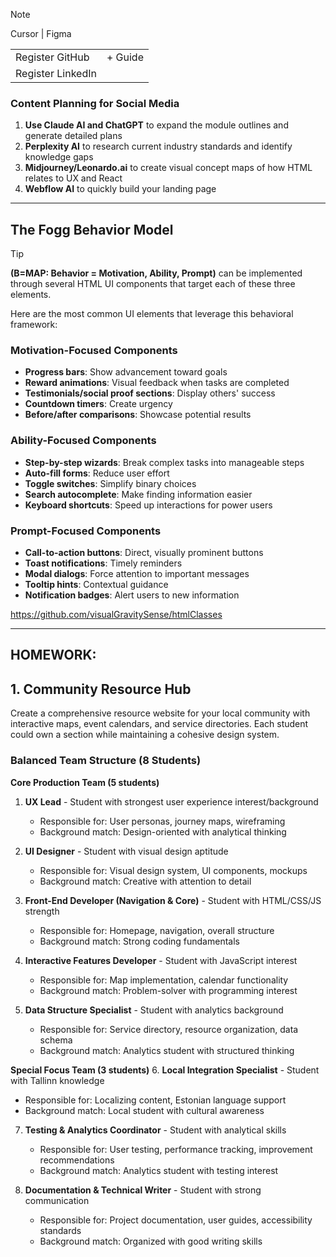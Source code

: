 >[!NOTE]
>Cursor | Figma


|                   |         |
| ----------------- | ------- |
| Register GitHub   | + Guide |
| Register LinkedIn |         |

### Content Planning for Social Media

1. **Use Claude AI and ChatGPT** to expand the module outlines and generate detailed plans
2. **Perplexity AI** to research current industry standards and identify knowledge gaps
3. **Midjourney/Leonardo.ai** to create visual concept maps of how HTML relates to UX and React
4. **Webflow AI** to quickly build your landing page



---

## The Fogg Behavior Model 

> [!TIP] 
> **(B=MAP: Behavior = Motivation, Ability, Prompt)** 
> can be implemented through several HTML UI components that target each of these three elements.
> 


Here are the most common UI elements that leverage this behavioral framework:

### Motivation-Focused Components

- **Progress bars**: Show advancement toward goals
- **Reward animations**: Visual feedback when tasks are completed
- **Testimonials/social proof sections**: Display others' success
- **Countdown timers**: Create urgency
- **Before/after comparisons**: Showcase potential results

### Ability-Focused Components

- **Step-by-step wizards**: Break complex tasks into manageable steps
- **Auto-fill forms**: Reduce user effort
- **Toggle switches**: Simplify binary choices
- **Search autocomplete**: Make finding information easier
- **Keyboard shortcuts**: Speed up interactions for power users

### Prompt-Focused Components

- **Call-to-action buttons**: Direct, visually prominent buttons
- **Toast notifications**: Timely reminders
- **Modal dialogs**: Force attention to important messages
- **Tooltip hints**: Contextual guidance
- **Notification badges**: Alert users to new information

https://github.com/visualGravitySense/htmlClasses


---


## HOMEWORK:

## 1. Community Resource Hub

Create a comprehensive resource website for your local community with interactive maps, event calendars, and service directories. Each student could own a section while maintaining a cohesive design system.

### Balanced Team Structure (8 Students)

**Core Production Team (5 students)**

1. **UX Lead** - Student with strongest user experience interest/background
    
    - Responsible for: User personas, journey maps, wireframing
    - Background match: Design-oriented with analytical thinking
2. **UI Designer** - Student with visual design aptitude
    
    - Responsible for: Visual design system, UI components, mockups
    - Background match: Creative with attention to detail
3. **Front-End Developer (Navigation & Core)** - Student with HTML/CSS/JS strength
    
    - Responsible for: Homepage, navigation, overall structure
    - Background match: Strong coding fundamentals
4. **Interactive Features Developer** - Student with JavaScript interest
    
    - Responsible for: Map implementation, calendar functionality
    - Background match: Problem-solver with programming interest
5. **Data Structure Specialist** - Student with analytics background
    
    - Responsible for: Service directory, resource organization, data schema
    - Background match: Analytics student with structured thinking

**Special Focus Team (3 students)** 6. **Local Integration Specialist** - Student with Tallinn knowledge

- Responsible for: Localizing content, Estonian language support
- Background match: Local student with cultural awareness

7. **Testing & Analytics Coordinator** - Student with analytical skills
    
    - Responsible for: User testing, performance tracking, improvement recommendations
    - Background match: Analytics student with testing interest
8. **Documentation & Technical Writer** - Student with strong communication
    
    - Responsible for: Project documentation, user guides, accessibility standards
    - Background match: Organized with good writing skills 